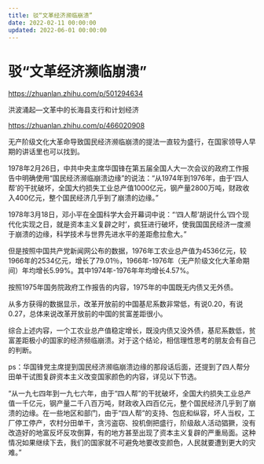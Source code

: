 ```yaml
---
title: 驳“文革经济濒临崩溃”
date: 2022-02-11 00:00:00
updated: 2022-06-01 00:00:00
---
```


# 驳“文革经济濒临崩溃”

https://zhuanlan.zhihu.com/p/501294634

洪波涌起—文革中的长海县支行和计划经济

https://zhuanlan.zhihu.com/p/466020908

无产阶级文化大革命导致国民经济濒临崩溃的提法一直较为盛行，在国家领导人早期的讲话里也可以找到。

1978年2月26日，中共中央主席华国锋在第五届全国人大一次会议的政府工作报告中明确使用“国民经济濒临崩溃边缘”的说法：“从1974年到1976年，由于‘四人帮’的干扰破坏，全国大约损失工业总产值1000亿元，钢产量2800万吨，财政收入400亿元，整个国民经济几乎到了崩溃的边缘。”

1978年3月18日，邓小平在全国科学大会开幕词中说：“‘四人帮’胡说什么‘四个现代化实现之日，就是资本主义复辟之时’，疯狂进行破坏，使我国国民经济一度濒于崩溃的边缘，科学技术与世界先进水平的差距愈拉愈大。”

但是按照中国共产党新闻网公布的数据，1976年工农业总产值为4536亿元，较1966年的2534亿元，增长了79.01％，1966年-1976年（无产阶级文化大革命期间）年均增长5.99%。其中1974年-1976年年均增长4.57%。

按照1975年国务院政府工作报告的内容，1975年的中国既无内债又无外债。

从多方获得的数据显示，改革开放前的中国基尼系数非常低，有说0.20，有说0.27，总体来说改革开放前的中国的贫富差距很小。

综合上述内容，一个工农业总产值稳定增长，既没内债又没外债，基尼系数低，贫富差距极小的国家的经济频临崩溃。对于这个结论，相信理性思考的朋友会有自己的判断。

ps：华国锋党主席提到国民经济濒临崩溃边缘的那段话后面，还提到了四人帮分田单干试图复辟资本主义改变国家颜色的内容，详见以下节选。

“从一九七四年到一九七六年，由于“四人帮”的干扰破坏，全国大约损失工业总产值一千亿元，钢产量二千八百万吨，财政收入四百亿元，整个国民经济几乎到了崩溃的边缘。在一些地区和部门，由于“四人帮”的支持、包庇和纵容，坏人当权，工厂停工停产，农村分田单干，贪污盗窃、投机倒把盛行，阶级敌人活动猖獗，没有改造好的地富反坏反攻倒算，有的地方甚至出现了资本主义复辟的严重局面。这种情况如果继续下去，我们的国家就不可避免地要改变颜色，人民就要遭到更大的灾难。”

